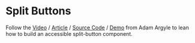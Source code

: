 # Split Buttons

Follow the [Video](https://www.youtube.com/watch?v=Qcpru-fIgwk&ab_channel=GoogleChromeDevelopers) / [Article](https://web.dev/building-a-split-button-component/) / [Source Code](https://github.com/argyleink/gui-challenges/tree/main/split-buttons) / [Demo](https://gui-challenges.web.app/split-buttons/dist/) from Adam Argyle to lean how to build an accessible split-button component.
